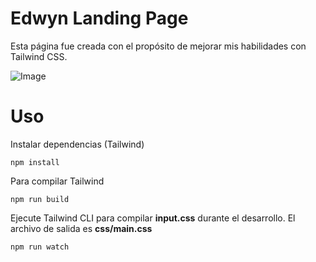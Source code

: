 # Edwyn Landing Page

Esta página fue creada con el propósito de mejorar mis habilidades con Tailwind CSS.

![Image](https://user-images.githubusercontent.com/61896414/184502993-8e9061bc-3854-4d54-89cc-6361a6dd7570.png)

# Uso

Instalar dependencias (Tailwind)

```
npm install
```

Para compilar Tailwind

```
npm run build
```

Ejecute Tailwind CLI para compilar **input.css** durante el desarrollo. El archivo de salida es **css/main.css**

```
npm run watch
```

